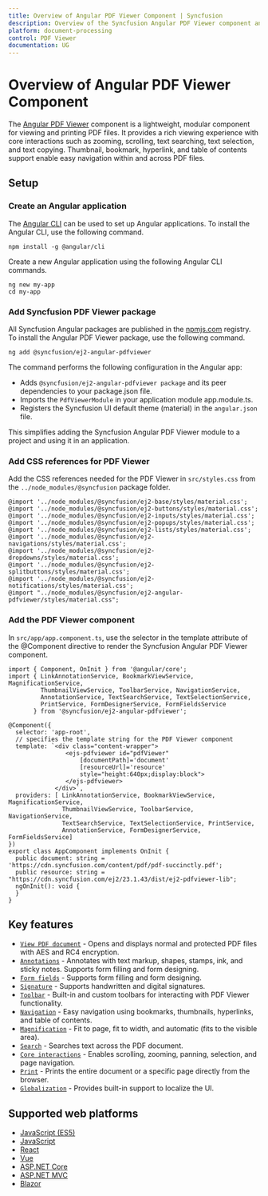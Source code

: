 ```yaml
---
title: Overview of Angular PDF Viewer Component | Syncfusion
description: Overview of the Syncfusion Angular PDF Viewer component and its features.
platform: document-processing
control: PDF Viewer
documentation: UG
---
```


# Overview of Angular PDF Viewer Component

The [Angular PDF Viewer](https://www.syncfusion.com/pdf-viewer-sdk) component is a lightweight, modular component for viewing and printing PDF files. It provides a rich viewing experience with core interactions such as zooming, scrolling, text searching, text selection, and text copying. Thumbnail, bookmark, hyperlink, and table of contents support enable easy navigation within and across PDF files.


## Setup

### Create an Angular application

The [Angular CLI](https://github.com/angular/angular-cli) can be used to set up Angular applications. To install the Angular CLI, use the following command.

```
npm install -g @angular/cli
```
Create a new Angular application using the following Angular CLI commands.

```
ng new my-app
cd my-app
```
### Add Syncfusion PDF Viewer package

All Syncfusion Angular packages are published in the [npmjs.com](https://www.npmjs.com/~syncfusionorg) registry. To install the Angular PDF Viewer package, use the following command.

```
ng add @syncfusion/ej2-angular-pdfviewer
```

The command performs the following configuration in the Angular app:

* Adds `@syncfusion/ej2-angular-pdfviewer package` and its peer dependencies to your package.json file.
* Imports the `PdfViewerModule` in your application module app.module.ts.
* Registers the Syncfusion UI default theme (material) in the `angular.json` file.

This simplifies adding the Syncfusion Angular PDF Viewer module to a project and using it in an application.

### Add CSS references for PDF Viewer

Add the CSS references needed for the PDF Viewer in `src/styles.css` from the `../node_modules/@syncfusion` package folder.

```
@import '../node_modules/@syncfusion/ej2-base/styles/material.css';
@import '../node_modules/@syncfusion/ej2-buttons/styles/material.css';
@import '../node_modules/@syncfusion/ej2-inputs/styles/material.css';
@import '../node_modules/@syncfusion/ej2-popups/styles/material.css';
@import '../node_modules/@syncfusion/ej2-lists/styles/material.css';
@import '../node_modules/@syncfusion/ej2-navigations/styles/material.css';
@import '../node_modules/@syncfusion/ej2-dropdowns/styles/material.css';
@import '../node_modules/@syncfusion/ej2-splitbuttons/styles/material.css';
@import '../node_modules/@syncfusion/ej2-notifications/styles/material.css';
@import "../node_modules/@syncfusion/ej2-angular-pdfviewer/styles/material.css";
```
### Add the PDF Viewer component

In `src/app/app.component.ts`, use the <ejs-pdfviewer> selector in the template attribute of the @Component directive to render the Syncfusion Angular PDF Viewer component.

```
import { Component, OnInit } from '@angular/core';
import { LinkAnnotationService, BookmarkViewService, MagnificationService,
         ThumbnailViewService, ToolbarService, NavigationService,
         AnnotationService, TextSearchService, TextSelectionService,
         PrintService, FormDesignerService, FormFieldsService
       } from '@syncfusion/ej2-angular-pdfviewer';

@Component({
  selector: 'app-root',
  // specifies the template string for the PDF Viewer component
  template: `<div class="content-wrapper">
                <ejs-pdfviewer id="pdfViewer"
                    [documentPath]='document'
                    [resourceUrl]='resource'
                    style="height:640px;display:block">
                </ejs-pdfviewer>
             </div>`,
  providers: [ LinkAnnotationService, BookmarkViewService, MagnificationService,
               ThumbnailViewService, ToolbarService, NavigationService,
               TextSearchService, TextSelectionService, PrintService,
               AnnotationService, FormDesignerService, FormFieldsService]
})
export class AppComponent implements OnInit {
  public document: string = 'https://cdn.syncfusion.com/content/pdf/pdf-succinctly.pdf';
  public resource: string = "https://cdn.syncfusion.com/ej2/23.1.43/dist/ej2-pdfviewer-lib";
  ngOnInit(): void {
  }
}
```

## Key features

* [`View PDF document`](https://help.syncfusion.com/document-processing/pdf/pdf-viewer/angular/getting-started) - Opens and displays normal and protected PDF files with AES and RC4 encryption.
* [`Annotations`](https://help.syncfusion.com/document-processing/pdf/pdf-viewer/angular/annotation/text-markup-annotation) - Annotates with text markup, shapes, stamps, ink, and sticky notes. Supports form filling and form designing.
* [`Form fields`](https://help.syncfusion.com/document-processing/pdf/pdf-viewer/angular/form-designer/create-programmatically) - Supports form filling and form designing.
* [`Signature`](https://help.syncfusion.com/document-processing/pdf/pdf-viewer/angular/annotation/signature-annotation) - Supports handwritten and digital signatures.
* [`Toolbar`](https://help.syncfusion.com/document-processing/pdf/pdf-viewer/angular/toolbar) - Built-in and custom toolbars for interacting with PDF Viewer functionality.
* [`Navigation`](https://help.syncfusion.com/document-processing/pdf/pdf-viewer/angular/navigation) - Easy navigation using bookmarks, thumbnails, hyperlinks, and table of contents.
* [`Magnification`](https://help.syncfusion.com/document-processing/pdf/pdf-viewer/angular/magnification) - Fit to page, fit to width, and automatic (fits to the visible area).
* [`Search`](https://help.syncfusion.com/document-processing/pdf/pdf-viewer/angular/text-search) - Searches text across the PDF document.
* [`Core interactions`](https://help.syncfusion.com/document-processing/pdf/pdf-viewer/angular/interaction-mode) - Enables scrolling, zooming, panning, selection, and page navigation.
* [`Print`](https://help.syncfusion.com/document-processing/pdf/pdf-viewer/angular/print) - Prints the entire document or a specific page directly from the browser.
* [`Globalization`](https://help.syncfusion.com/document-processing/pdf/pdf-viewer/angular/globalization) - Provides built-in support to localize the UI.

## Supported web platforms

* [JavaScript (ES5)](https://help.syncfusion.com/document-processing/pdf/pdf-viewer/javascript-es5/getting-started)
* [JavaScript](https://help.syncfusion.com/document-processing/pdf/pdf-viewer/javascript-es6/getting-started)
* [React](https://help.syncfusion.com/document-processing/pdf/pdf-viewer/react/getting-started)
* [Vue](https://help.syncfusion.com/document-processing/pdf/pdf-viewer/vue/getting-started)
* [ASP.NET Core](https://help.syncfusion.com/document-processing/pdf/pdf-viewer/asp-net-core/getting-started)
* [ASP.NET MVC](https://help.syncfusion.com/document-processing/pdf/pdf-viewer/asp-net-mvc/getting-started)
* [Blazor](https://help.syncfusion.com/document-processing/pdf/pdf-viewer/blazor/overview)